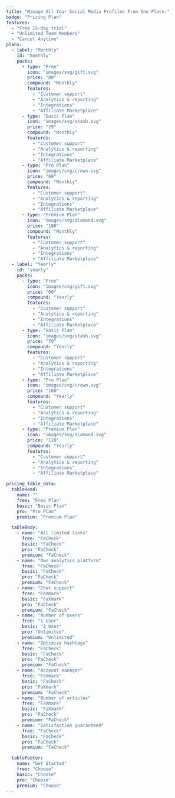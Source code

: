 ```yaml
---
title: "Manage All Your Social Media Profiles From One Place."
badge: "Pricing Plan"
features:
  - "Free 15-day trial"
  - "Unlimited Team Members"
  - "Cancel Anytime"
plans:
  - label: "Monthly"
    id: "monthly"
    packs:
      - type: "Free"
        icon: "images/svg/gift.svg"
        price: "00"
        compound: "Monthly"
        features:
          - "Customer support"
          - "Analytics & reporting"
          - "Integrations"
          - "Affiliate Marketplace"
      - type: "Basic Plan"
        icon: "images/svg/stash.svg"
        price: "29"
        compound: "Monthly"
        features:
          - "Customer support"
          - "Analytics & reporting"
          - "Integrations"
          - "Affiliate Marketplace"
      - type: "Pro Plan"
        icon: "images/svg/crown.svg"
        price: "69"
        compound: "Monthly"
        features:
          - "Customer support"
          - "Analytics & reporting"
          - "Integrations"
          - "Affiliate Marketplace"
      - type: "Premium Plan"
        icon: "images/svg/diamond.svg"
        price: "100"
        compound: "Monthly"
        features:
          - "Customer support"
          - "Analytics & reporting"
          - "Integrations"
          - "Affiliate Marketplace"
  - label: "Yearly"
    id: "yearly"
    packs:
      - type: "Free"
        icon: "images/svg/gift.svg"
        price: "00"
        compound: "Yearly"
        features:
          - "Customer support"
          - "Analytics & reporting"
          - "Integrations"
          - "Affiliate Marketplace"
      - type: "Basic Plan"
        icon: "images/svg/stash.svg"
        price: "70"
        compound: "Yearly"
        features:
          - "Customer support"
          - "Analytics & reporting"
          - "Integrations"
          - "Affiliate Marketplace"
      - type: "Pro Plan"
        icon: "images/svg/crown.svg"
        price: "100"
        compound: "Yearly"
        features:
          - "Customer support"
          - "Analytics & reporting"
          - "Integrations"
          - "Affiliate Marketplace"
      - type: "Premium Plan"
        icon: "images/svg/diamond.svg"
        price: "120"
        compound: "Yearly"
        features:
          - "Customer support"
          - "Analytics & reporting"
          - "Integrations"
          - "Affiliate Marketplace"

pricing_table_data:
  tableHead:
    name: ""
    free: "Free Plan"
    basic: "Basic Plan"
    pro: "Pro Plan"
    premium: "Premium Plan"

  tableBody:
    - name: "All limited links"
      free: "FaCheck"
      basic: "FaCheck"
      pro: "FaCheck"
      premium: "FaCheck"
    - name: "Own analytics platform"
      free: "FaCheck"
      basic: "FaCheck"
      pro: "FaCheck"
      premium: "FaCheck"
    - name: "Chat support"
      free: "FaXmark"
      basic: "FaXmark"
      pro: "FaCheck"
      premium: "FaCheck"
    - name: "Number of users"
      free: "1 User"
      basic: "3 User"
      pro: "Unlimited"
      premium: "Unlimited"
    - name: "Optimize hashtags"
      free: "FaCheck"
      basic: "FaCheck"
      pro: "FaCheck"
      premium: "FaCheck"
    - name: "Account manager"
      free: "FaXmark"
      basic: "FaCheck"
      pro: "FaXmark"
      premium: "FaCheck"
    - name: "Number of articles"
      free: "FaXmark"
      basic: "FaXmark"
      pro: "FaCheck"
      premium: "FaCheck"
    - name: "Satisfaction guaranteed"
      free: "FaCheck"
      basic: "FaCheck"
      pro: "FaCheck"
      premium: "FaCheck"

  tableFooter:
    name: "Get Started"
    free: "Choose"
    basic: "Choose"
    pro: "Choose"
    premium: "Choose"
---
```


